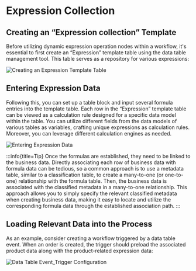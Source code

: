 # Expression Collection

## Creating an “Expression collection” Template

Before utilizing dynamic expression operation nodes within a workflow, it's essential to first create an “Expression” template table using the data table management tool. This table serves as a repository for various expressions:

![Creating an Expression Template Table](https://static-docs.nocobase.com/33afe3369a1ea7943f12a04d9d4443ce.png)

## Entering Expression Data

Following this, you can set up a table block and input several formula entries into the template table. Each row in the “Expression” template table can be viewed as a calculation rule designed for a specific data model within the table. You can utilize different fields from the data models of various tables as variables, crafting unique expressions as calculation rules. Moreover, you can leverage different calculation engines as needed.

![Entering Expression Data](https://static-docs.nocobase.com/761047f8daabacccbc6a924a73564093.png)

:::info{title=Tip}
Once the formulas are established, they need to be linked to the business data. Directly associating each row of business data with formula data can be tedious, so a common approach is to use a metadata table, similar to a classification table, to create a many-to-one (or one-to-one) relationship with the formula table. Then, the business data is associated with the classified metadata in a many-to-one relationship. This approach allows you to simply specify the relevant classified metadata when creating business data, making it easy to locate and utilize the corresponding formula data through the established association path.
:::

## Loading Relevant Data into the Process

As an example, consider creating a workflow triggered by a data table event. When an order is created, the trigger should preload the associated product data along with the product-related expression data:

![Data Table Event_Trigger Configuration](https://static-docs.nocobase.com/f181f75b10007afd5de068f3458d2e04.png)
